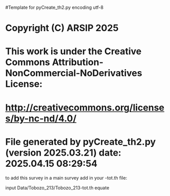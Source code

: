 #Template for pyCreate_th2.py
encoding utf-8

# Copyright (C) ARSIP 2025
# This work is under the Creative Commons Attribution-NonCommercial-NoDerivatives License:
# <http://creativecommons.org/licenses/by-nc-nd/4.0/>


# File generated by pyCreate_th2.py (version 2025.03.21) date: 2025.04.15 08:29:54

to add this survey in a main survey add in your -tot.th file: 

input Data/Tobozo_213/Tobozo_213-tot.th
equate
